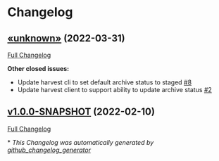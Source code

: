# Changelog

## [«unknown»](https://github.com/NASA-PDS/registry-harvest-cli/tree/«unknown») (2022-03-31)

[Full Changelog](https://github.com/NASA-PDS/registry-harvest-cli/compare/v1.0.0-SNAPSHOT...«unknown»)

**Other closed issues:**

- Update harvest cli to set default archive status to staged [\#8](https://github.com/NASA-PDS/registry-harvest-cli/issues/8)
- Update harvest client to support ability to update archive status [\#2](https://github.com/NASA-PDS/registry-harvest-cli/issues/2)

## [v1.0.0-SNAPSHOT](https://github.com/NASA-PDS/registry-harvest-cli/tree/v1.0.0-SNAPSHOT) (2022-02-10)

[Full Changelog](https://github.com/NASA-PDS/registry-harvest-cli/compare/f21d28932d4e224d97686ac49fc2e4620a8c93fa...v1.0.0-SNAPSHOT)



\* *This Changelog was automatically generated by [github_changelog_generator](https://github.com/github-changelog-generator/github-changelog-generator)*
